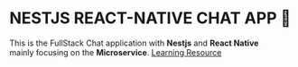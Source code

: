 # NESTJS REACT-NATIVE CHAT APP 🚀

This is the FullStack Chat application with **Nestjs** and **React Native** <br/>
mainly focusing on the **Microservice**. [Learning Resource](https://www.youtube.com/watch?v=jCX2yf7KKgc&list=PL9_OU-1M9E_sRG7S81PdBtAXFtbRHtSQ8&index=2>)
